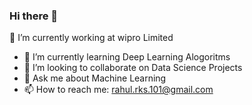 ### Hi there 👋

 🔭 I’m currently working at wipro Limited
- 🌱 I’m currently learning Deep Learning Alogoritms
- 👯 I’m looking to collaborate on Data Science Projects
- 💬 Ask me about Machine Learning
- 📫 How to reach me: rahul.rks.101@gmail.com

<!--
**Aaryant31/Aaryant31** is a ✨ _special_ ✨ repository because its `README.md` (this file) appears on your GitHub profile.

Here are some ideas to get you started:

- 🔭 I’m currently working at wipro Limited
- 🌱 I’m currently learning Deep Learning Alogoritms
- 👯 I’m looking to collaborate on Data Science Projects
- 🤔 I’m looking for help with ...
- 💬 Ask me about Machine Learning
- 📫 How to reach me: rahul.rks.101@gmail.com
-
-->
